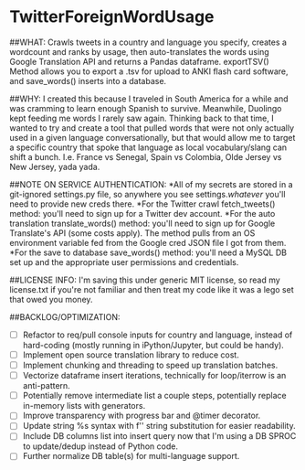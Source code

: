 # TwitterForeignWordUsage
##WHAT:
Crawls tweets in a country and language you specify, creates a wordcount and ranks by usage, then auto-translates the words using Google Translation API and returns a Pandas dataframe. exportTSV() Method allows you to export a .tsv for upload to ANKI flash card software, and save_words() inserts into a database.

##WHY:
I created this because I traveled in South America for a while and was cramming to learn enough Spanish to survive. Meanwhile, Duolingo kept feeding me words I rarely saw again. Thinking back to that time, I wanted to try and create a tool that pulled words that were not only actually used in a given language conversationally, but that would allow me to target a specific country that spoke that language as local vocabulary/slang can shift a bunch. I.e. France vs Senegal, Spain vs Colombia, Olde Jersey vs New Jersey, yada yada.

##NOTE ON SERVICE AUTHENTICATION: 
*All of my secrets are stored in a git-ignored settings.py file, so anywhere you see settings.*whatever* you'll need to provide new creds there. 
*For the Twitter crawl fetch_tweets() method: you'll need to sign up for a Twitter dev account.
*For the auto translation translate_words() method: you'll need to sign up for Google Translate's API (some costs apply). The method pulls from an OS environment variable fed from the Google cred JSON file I got from them.
*For the save to database save_words() method: you'll need a MySQL DB set up and the appropriate user permissions and credentials.

##LICENSE INFO:
I'm saving this under generic MIT license, so read my license.txt if you're not familiar and then treat my code like it was a lego set that owed you money.

##BACKLOG/OPTIMIZATION:
- [ ] Refactor to req/pull console inputs for country and language, instead of hard-coding (mostly running in iPython/Jupyter, but could be handy).
- [ ] Implement open source translation library to reduce cost.
- [ ] Implement chunking and threading to speed up translation batches.
- [ ] Vectorize dataframe insert iterations, technically for loop/iterrow is an anti-pattern.
- [ ] Potentially remove intermediate list a couple steps, potentially replace in-memory lists with generators.
- [ ] Improve transparency with progress bar and @timer decorator.
- [ ] Update string %s syntax with f'' string substitution for easier readability. 
- [ ] Include DB columns list into insert query now that I'm using a DB SPROC to update/dedup instead of Python code.
- [ ] Further normalize DB table(s) for multi-language support.
